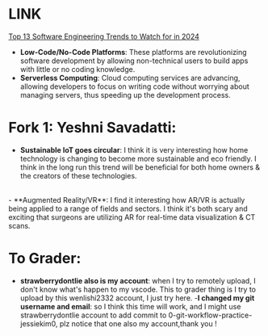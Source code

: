 
# LINK
[Top 13 Software Engineering Trends to Watch for in 2024](https://clickup.com/blog/software-engineering-trends/)

- **Low-Code/No-Code Platforms**: These platforms are revolutionizing software development by allowing non-technical users to build apps with little or no coding knowledge.
- **Serverless Computing**: Cloud computing services are advancing, allowing developers to focus on writing code without worrying about managing servers, thus speeding up the development process.

# Fork 1: Yeshni Savadatti: 
- **Sustainable IoT goes circular**: I think it is very interesting how home technology is changing to become more sustainable and eco friendly. I think in the long run this trend will be beneficial for both home owners & the creators of these technologies.
<br>
 - **Augmented Reality/VR**: I find it interesting how AR/VR is actually being applied to a range of fields and sectors. I think it's both scary and exciting that surgeons are utilizing AR for real-time data visualization & CT scans.

# To Grader: 
- **strawberrydontlie also is my account**: when I try to remotely upload, I don't know what's happen to my vscode.
    This to grader thing is I try to upload by this wenlishi2332 account, I just try here.
 -**I changed my git username and email**: so I think this time will work, and I might use strawberrydontlie account to add commit to 0-git-workflow-practice-jessiekim0, plz notice that one also my account,thank you !


